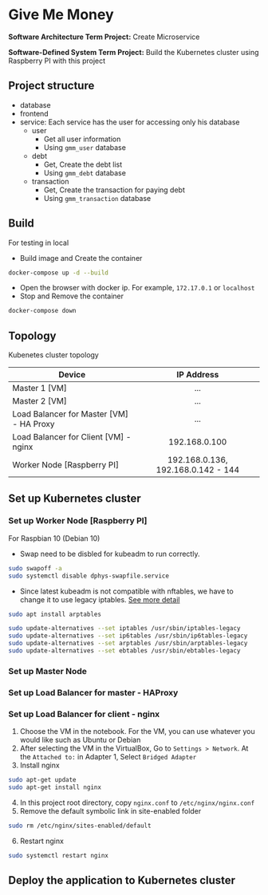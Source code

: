 # Give Me Money
**Software Architecture Term Project:** Create Microservice

**Software-Defined System Term Project:** Build the Kubernetes cluster using Raspberry PI with this project

## Project structure
- database
- frontend
- service: Each service has the user for accessing only his database
  - user
    - Get all user information
    - Using `gmm_user` database
  - debt 
    - Get, Create the debt list
    - Using `gmm_debt` database
  - transaction 
    - Get, Create the transaction for paying debt
    - Using `gmm_transaction` database

## Build
For testing in local
- Build image and Create the container 
```sh
docker-compose up -d --build
```
- Open the browser with docker ip. For example, `172.17.0.1` or `localhost`
- Stop and Remove the container
```sh
docker-compose down
```

## Topology
Kubenetes cluster topology 

| Device                                   |             IP Address             |
| ---------------------------------------- | :--------------------------------: |
| Master 1 [VM]                            |                ...                 |
| Master 2 [VM]                            |                ...                 |
| Load Balancer for Master [VM] - HA Proxy |                ...                 |
| Load Balancer for Client [VM] - nginx    |           192.168.0.100            |
| Worker Node [Raspberry PI]               | 192.168.0.136, 192.168.0.142 - 144 |

## Set up Kubernetes cluster

### Set up Worker Node [Raspberry PI]
For Raspbian 10 (Debian 10)

- Swap need to be disbled for kubeadm to run correctly.

```sh
sudo swapoff -a
sudo systemctl disable dphys-swapfile.service
```

- Since latest kubeadm is not compatible with nftables, we have to change it to use legacy iptables. [See more detail](https://kubernetes.io/docs/setup/production-environment/tools/kubeadm/install-kubeadm/#ensure-iptables-tooling-does-not-use-the-nftables-backend)

```sh
sudo apt install arptables

sudo update-alternatives --set iptables /usr/sbin/iptables-legacy
sudo update-alternatives --set ip6tables /usr/sbin/ip6tables-legacy
sudo update-alternatives --set arptables /usr/sbin/arptables-legacy
sudo update-alternatives --set ebtables /usr/sbin/ebtables-legacy
```

### Set up Master Node

### Set up Load Balancer for master - HAProxy

### Set up Load Balancer for client - nginx
1. Choose the VM in the notebook. For the VM, you can use whatever you would like such as Ubuntu or Debian
2. After selecting the VM in the VirtualBox, Go to `Settings > Network`. At the `Attached to:` in Adapter 1, Select `Bridged Adapter`
3. Install nginx
```sh
sudo apt-get update
sudo apt-get install nginx
```
4. In this project root directory, copy `nginx.conf` to `/etc/nginx/nginx.conf`
5. Remove the default symbolic link in site-enabled folder
```sh
sudo rm /etc/nginx/sites-enabled/default
```
6. Restart nginx
```sh
sudo systemctl restart nginx
```

## Deploy the application to Kubernetes cluster